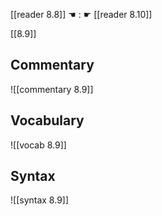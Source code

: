 [[reader 8.8]] ☚ : ☛ [[reader 8.10]]

[[8.9]]

## Commentary

![[commentary 8.9]]

## Vocabulary

![[vocab 8.9]]

## Syntax

![[syntax 8.9]]

